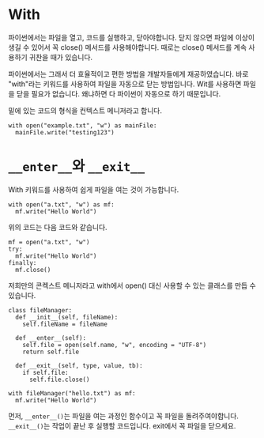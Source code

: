 # With
파이썬에서는 파일을 열고, 코드를 실행하고, 닫아야합니다. 닫지 않으면 파일에 이상이 생길 수 있어서 꼭 close() 메서드를 사용해야합니다. 때로는 close() 메서드를 계속 사용하기 귀찬을 때가 있습니다.

파이썬에서는 그래서 더 효율적이고 편한 방법을 개발자들에게 재공하였습니다. 바로 "with"라는 키워드를 사용하여 파일을 자동으로 닫는 방법입니다. Wit를 사용하면 파일을 닫을 필요가 없습니다. 왜냐하면 다 파이썬이 자동으로 하기 때문입니다.

밑에 있는 코드의 형식을 컨텍스트 메니저라고 합니다.
```
with open("example.txt", "w") as mainFile:
  mainFile.write("testing123")
```

# `__enter__`와 `__exit__`
With 키워드를 사용하여 쉽게 파일을 여는 것이 가능합니다.

```
with open("a.txt", "w") as mf:
  mf.write("Hello World")
```

위의 코드는 다음 코드와 같습니다.

```
mf = open("a.txt", "w")
try:
  mf.write("Hello World")
finally:
  mf.close()
```

저희만의 콘켁스트 메니저라고 with에서 open() 대신 사용할 수 있는 클래스를 만듭 수 있습니다.

```
class fileManager:
  def __init__(self, fileName):
    self.fileName = fileName

  def __enter__(self):
    self.file = open(self.name, "w", encoding = "UTF-8")
    return self.file

  def __exit__(self, type, value, tb):
    if self.file:
      self.file.close()

with fileManager("hello.txt") as mf:
  mf.write("Hello World")
```

먼저, `__enter__()`는 파일을 여는 과정인 함수이고 꼭 파일을 돌려주여야합니다. `__exit__()`는 작업이 끝난 후 실행할 코드입니다. exit에서 꼭 파일을 닫으세요.
